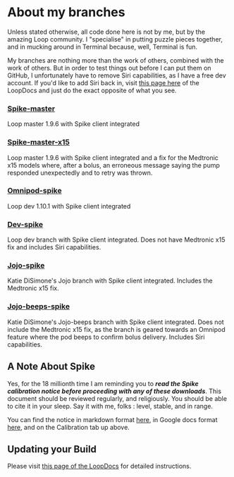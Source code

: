 # About my branches

Unless stated otherwise, all code done here is not by me, but by the amazing Loop community. I "specialise" in putting puzzle pieces together, and in mucking around in Terminal because, well, Terminal is fun.

My branches are nothing more than the work of others, combined with the work of others. But in order to test things out before I can put them on GitHub, I unfortunately have to remove Siri capabilities, as I have a free dev account. If you'd like to add Siri back in, visit [this page here](https://loopkit.github.io/loopdocs/build/code_customization/#disable-siri-capabilities) of the LoopDocs and just do the exact opposite of what you see.

### [Spike-master](https://github.com/cyoung1024/loop/tree/spike-master)
Loop master 1.9.6 with Spike client integrated

### [Spike-master-x15](https://github.com/cyoung1024/loop/tree/spike-master-x15)
Loop master 1.9.6 with Spike client integrated and a fix for the Medtronic x15 models where, after a bolus, an erroneous message saying the pump responded unexpectedly and to retry was thrown.

### [Omnipod-spike](https://github.com/cyoung1024/loop/tree/omnipod-spike)
Loop dev 1.10.1 with Spike client integrated

### [Dev-spike](https://github.com/cyoung1024/loop/tree/dev-spike)
Loop dev branch with Spike client integrated. Does not have Medtronic x15 fix and includes Siri capabilities.

### [Jojo-spike](https://github.com/cyoung1024/loop/tree/jojo-spike)
Katie DiSimone's Jojo branch with Spike client integrated. Includes the Medtronic x15 fix.

### [Jojo-beeps-spike](https://gitub.com/cyoung1024/loop/tree/jojo-beeps-spike)
Katie DiSimone's Jojo-beeps branch with Spike client integrated. Does not include the Medtronic x15 fix, as the branch is geared towards an Omnipod feature where the pod beeps to confirm bolus delivery. Includes Siri capabilities.

## A Note About Spike
Yes, for the 18 millionth time I am reminding you to ***read the Spike calibration notice before proceeding with any of these downloads***. This document should be reviewed regularly, and religiously. You should be able to cite it in your sleep. Say it with me, folks : level, stable, and in range.

You can find the notice in markdown format [here](https://github.com/cyoung1024/Loop/blob/spike-master/SPIKE_CALIBRATION.md), in Google docs format [here](https://docs.google.com/document/d/1gmAJ4_NRaS6UUDnGDQbKy5klh0KB5SpHwgo6gzWM7ZU/edit?usp=sharing), and on the Calibration tab up above.

## Updating your Build
Please visit [this page of the LoopDocs](https://loopkit.github.io/loopdocs/build/update/updating/) for detailed instructions.
